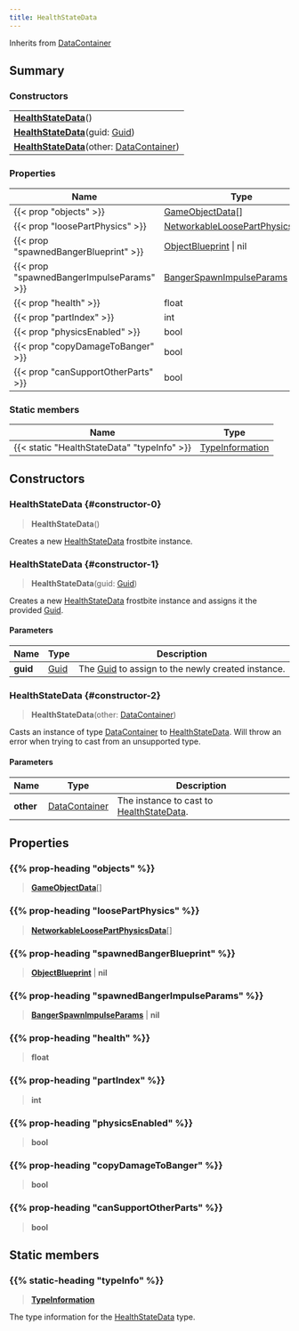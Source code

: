 ```yaml
---
title: HealthStateData
---
```


Inherits from [DataContainer](/vext/ref/shared/type/datacontainer)

## Summary

### Constructors

|  |
| --- |
| **[HealthStateData](#constructor-0)**() |
| **[HealthStateData](#constructor-1)**(guid: [Guid](/vext/ref/shared/type/guid)) |
| **[HealthStateData](#constructor-2)**(other: [DataContainer](/vext/ref/shared/type/datacontainer)) |

### Properties

| Name | Type |
| ---- | ---- |
| {{< prop "objects" >}} | [GameObjectData](/vext/ref/fb/gameobjectdata)[] |
| {{< prop "loosePartPhysics" >}} | [NetworkableLoosePartPhysicsData](/vext/ref/fb/networkableloosepartphysicsdata)[] |
| {{< prop "spawnedBangerBlueprint" >}} | [ObjectBlueprint](/vext/ref/fb/objectblueprint) \| nil |
| {{< prop "spawnedBangerImpulseParams" >}} | [BangerSpawnImpulseParams](/vext/ref/fb/bangerspawnimpulseparams) \| nil |
| {{< prop "health" >}} | float |
| {{< prop "partIndex" >}} | int |
| {{< prop "physicsEnabled" >}} | bool |
| {{< prop "copyDamageToBanger" >}} | bool |
| {{< prop "canSupportOtherParts" >}} | bool |

### Static members

| Name | Type |
| ---- | ---- |
| {{< static "HealthStateData" "typeInfo" >}} | [TypeInformation](/vext/ref/shared/type/typeinformation) |

## Constructors

### HealthStateData {#constructor-0}

> **HealthStateData**()

Creates a new [HealthStateData](/vext/ref/fb/healthstatedata) frostbite instance.

### HealthStateData {#constructor-1}

> **HealthStateData**(guid: [Guid](/vext/ref/shared/type/guid))

Creates a new [HealthStateData](/vext/ref/fb/healthstatedata) frostbite instance and assigns it the provided [Guid](/vext/ref/shared/type/guid).

#### Parameters

| Name | Type | Description |
| ---- | ---- | ----------- |
| **guid** | [Guid](/vext/ref/shared/type/guid) | The [Guid](/vext/ref/shared/type/guid) to assign to the newly created instance. |

### HealthStateData {#constructor-2}

> **HealthStateData**(other: [DataContainer](/vext/ref/shared/type/datacontainer))

Casts an instance of type [DataContainer](/vext/ref/shared/type/datacontainer) to [HealthStateData](/vext/ref/fb/healthstatedata). Will throw an error when trying to cast from an unsupported type.

#### Parameters

| Name | Type | Description |
| ---- | ---- | ----------- |
| **other** | [DataContainer](/vext/ref/shared/type/datacontainer) | The instance to cast to [HealthStateData](/vext/ref/fb/healthstatedata). |

## Properties

### {{% prop-heading "objects" %}}

> **[GameObjectData](/vext/ref/fb/gameobjectdata)**[]

### {{% prop-heading "loosePartPhysics" %}}

> **[NetworkableLoosePartPhysicsData](/vext/ref/fb/networkableloosepartphysicsdata)**[]

### {{% prop-heading "spawnedBangerBlueprint" %}}

> **[ObjectBlueprint](/vext/ref/fb/objectblueprint)** \| **nil**

### {{% prop-heading "spawnedBangerImpulseParams" %}}

> **[BangerSpawnImpulseParams](/vext/ref/fb/bangerspawnimpulseparams)** \| **nil**

### {{% prop-heading "health" %}}

> **float**

### {{% prop-heading "partIndex" %}}

> **int**

### {{% prop-heading "physicsEnabled" %}}

> **bool**

### {{% prop-heading "copyDamageToBanger" %}}

> **bool**

### {{% prop-heading "canSupportOtherParts" %}}

> **bool**

## Static members

### {{% static-heading "typeInfo" %}}

> **[TypeInformation](/vext/ref/shared/type/typeinformation)**

The type information for the [HealthStateData](/vext/ref/fb/healthstatedata) type.

